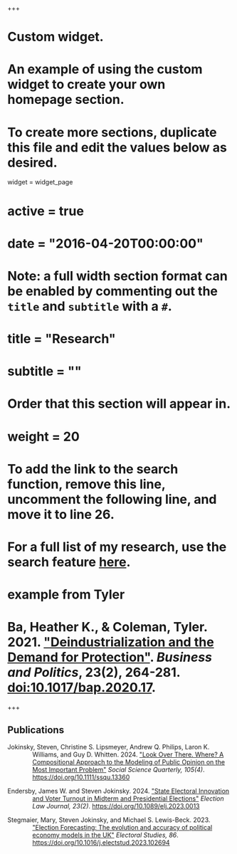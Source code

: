 +++
# Custom widget.
# An example of using the custom widget to create your own homepage section.
# To create more sections, duplicate this file and edit the values below as desired.
widget = widget_page
# active = true
# date = "2016-04-20T00:00:00"

# Note: a full width section format can be enabled by commenting out the `title` and `subtitle` with a `#`.
# title = "Research"
# subtitle = ""


# Order that this section will appear in.
# weight = 20

# To add the link to the search function, remove this line, uncomment the following line, and move it to line 26.
# For a full list of my research, use the search feature [here](https://www.jacobauthement.com/publication).

# example from Tyler
# Ba, Heather K., & Coleman, Tyler. 2021. ["Deindustrialization and the Demand for Protection"](https://www.tyler-coleman.com/publication/bacoleman2021). _Business and Politics_, 23(2), 264-281. [doi:10.1017/bap.2020.17](https://doi.org/10.1017/bap.2020.17).


+++
<h2>Publications</h2>

<div style="padding-left: 4em; text-indent: -4em;">

<p> Jokinsky, Steven, Christine S. Lipsmeyer, Andrew Q. Philips, Laron K. Williams, and Guy D. Whitten. 2024. <a href="https://www.stevenjokinsky.com/publication/Jokinskyetal2024">"Look Over There. Where? A Compositional Approach to the Modeling of Public Opinion on the Most Important Problem"</a> <i>Social Science Quarterly, 105(4)</i>. <a href="https://onlinelibrary.wiley.com/doi/10.1111/ssqu.13360">https://doi.org/10.1111/ssqu.13360</a> </p>

<p> Endersby, James W. and Steven Jokinsky. 2024. <a href="https://www.stevenjokinsky.com/publication/EndersbyJokinsky2024">"State Electoral Innovation and Voter Turnout in Midterm and Presidential Elections"</a> <i>Election Law Journal, 23(2)</i>. <a href="https://www.liebertpub.com/doi/10.1089/elj.2023.0013">https://doi.org/10.1089/elj.2023.0013</a> </p>

<p> Stegmaier, Mary, Steven Jokinsky, and Michael S. Lewis-Beck. 2023. <a href="https://www.stevenjokinsky.com/publication/Stegmaieretal2023">"Election Forecasting: The evolution and accuracy of political economy models in the UK"</a> <i>Electoral Studies, 86</i>. <a href="https://www.sciencedirect.com/science/article/abs/pii/S0261379423001166">https://doi.org/10.1016/j.electstud.2023.102694</a> </p>

</div>
